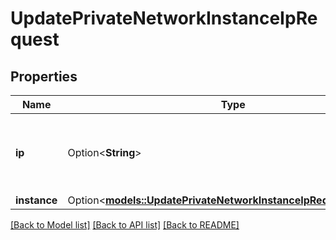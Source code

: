 # UpdatePrivateNetworkInstanceIpRequest

## Properties

Name | Type | Description | Notes
------------ | ------------- | ------------- | -------------
**ip** | Option<**String**> | Static IP address lease for the corresponding network interface | [optional]
**instance** | Option<[**models::UpdatePrivateNetworkInstanceIpRequestInstance**](update_private_network_instance_ip_request_instance.md)> |  | [optional]

[[Back to Model list]](../README.md#documentation-for-models) [[Back to API list]](../README.md#documentation-for-api-endpoints) [[Back to README]](../README.md)


